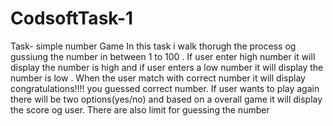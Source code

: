 # CodsoftTask-1
Task- simple number Game 
In this task i walk thorugh the process og gussiung the number in between 1 to 100 . If user enter high number it will display the number is high and if user enters a low number it will display the number is low . When the user match with correct number it will display congratulations!!!! you guessed correct number. If user wants to play again there will be two options(yes/no) and based on a overall game it will display the score og user. There are also limit for guessing the number
